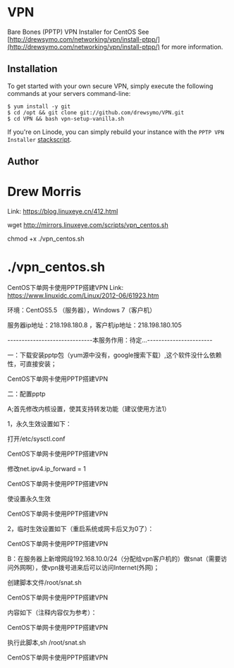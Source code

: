 # VPN

Bare Bones (PPTP) VPN Installer for CentOS
See [http://drewsymo.com/networking/vpn/install-ptpp/](http://drewsymo.com/networking/vpn/install-ptpp/) for more information.

## Installation

To get started with your own secure VPN, simply execute the following commands at your servers command-line:

	$ yum install -y git
	$ cd /opt && git clone git://github.com/drewsymo/VPN.git
	$ cd VPN && bash vpn-setup-vanilla.sh

If you're on Linode, you can simply rebuild your instance with the `PPTP VPN Installer` [stackscript](http://www.linode.com/stackscripts/view/?StackScriptID=6346).

## Author

**Drew Morris**
============================================================================================================================


Link: https://blog.linuxeye.cn/412.html

wget http://mirrors.linuxeye.com/scripts/vpn_centos.sh

chmod +x ./vpn_centos.sh

./vpn_centos.sh
=============================================================================================================================
CentOS下单网卡使用PPTP搭建VPN
Link: https://www.linuxidc.com/Linux/2012-06/61923.htm

环境：CentOS5.5  （服务器），Windows 7（客户机）

服务器ip地址：218.198.180.8  ，客户机ip地址：218.198.180.105

------------------------------本服务作用：待定...-----------------------

一：下载安装pptp包（yum源中没有，google搜索下载）,这个软件没什么依赖性，可直接安装；

CentOS下单网卡使用PPTP搭建VPN

二：配置pptp

A;首先修改内核设置，使其支持转发功能（建议使用方法1）

1，永久生效设置如下：

打开/etc/sysctl.conf

CentOS下单网卡使用PPTP搭建VPN

修改net.ipv4.ip_forward = 1

CentOS下单网卡使用PPTP搭建VPN

使设置永久生效

CentOS下单网卡使用PPTP搭建VPN

2，临时生效设置如下（重启系统或网卡后又为0了）：

CentOS下单网卡使用PPTP搭建VPN

B：在服务器上新增网段192.168.10.0/24（分配给vpn客户机的）做snat（需要访问外网啊），使vpn拨号进来后可以访问Internet(外网)；

创建脚本文件/root/snat.sh

CentOS下单网卡使用PPTP搭建VPN

内容如下（注释内容仅为参考）：

CentOS下单网卡使用PPTP搭建VPN

执行此脚本,sh /root/snat.sh

CentOS下单网卡使用PPTP搭建VPN
